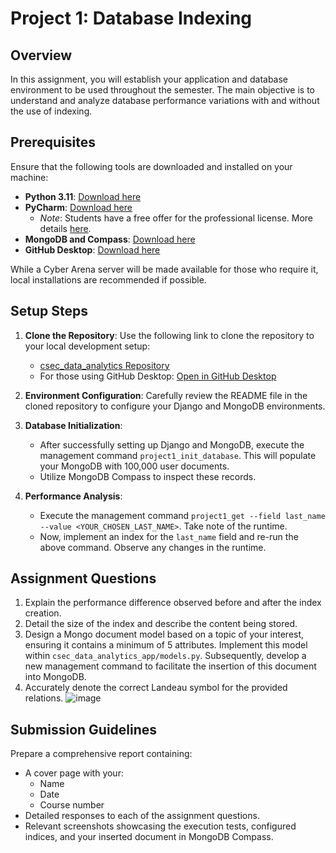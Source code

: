 # Project 1: Database Indexing

## Overview

In this assignment, you will establish your application and database environment to be used throughout the semester. 
The main objective is to understand and analyze database performance variations with and without the use of indexing.

## Prerequisites
Ensure that the following tools are downloaded and installed on your machine:

- **Python 3.11**: [Download here](https://www.python.org/downloads/)
- **PyCharm**: [Download here](https://www.jetbrains.com/pycharm/)
  - *Note*: Students have a free offer for the professional license. More details [here](https://www.jetbrains.com/pycharm/buy/?var=1#students).
- **MongoDB and Compass**: [Download here](https://www.mongodb.com/try/download/community)
- **GitHub Desktop**: [Download here](https://desktop.github.com/)

While a Cyber Arena server will be made available for those who require it, local installations are recommended if 
possible.

## Setup Steps

1. **Clone the Repository**: Use the following link to clone the repository to your local development setup:
   - [csec_data_analytics Repository](https://github.com/pdhuff/csec_data_analytics.git)
   - For those using GitHub Desktop: [Open in GitHub Desktop](x-github-client://openRepo/https://github.com/pdhuff/csec_data_analytics)

2. **Environment Configuration**: Carefully review the README file in the cloned repository to configure your Django 
and MongoDB environments.

3. **Database Initialization**:
   - After successfully setting up Django and MongoDB, execute the management command `project1_init_database`. This will populate your MongoDB with 100,000 user documents.
   - Utilize MongoDB Compass to inspect these records.

4. **Performance Analysis**:
   - Execute the management command `project1_get --field last_name --value <YOUR_CHOSEN_LAST_NAME>`. Take note of the runtime.
   - Now, implement an index for the `last_name` field and re-run the above command. Observe any changes in the runtime.

## Assignment Questions

1. Explain the performance difference observed before and after the index creation.
2. Detail the size of the index and describe the content being stored.
3. Design a Mongo document model based on a topic of your interest, ensuring it contains a minimum of 5 attributes. 
Implement this model within `csec_data_analytics_app/models.py`. Subsequently, develop a new management command to 
facilitate the insertion of this document into MongoDB.
4. Accurately denote the correct Landeau symbol for the provided relations.
![image](https://github.com/pdhuff/csec_data_analytics/assets/50633591/4bd1dd93-af38-4ebc-82b5-34214a9eb7eb)





## Submission Guidelines

Prepare a comprehensive report containing:

- A cover page with your:
  - Name
  - Date
  - Course number
- Detailed responses to each of the assignment questions.
- Relevant screenshots showcasing the execution tests, configured indices, and your inserted document in MongoDB Compass.
